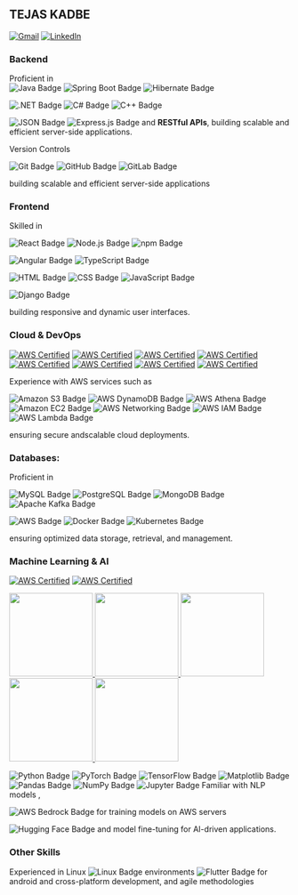 ## TEJAS KADBE
[![Gmail](https://img.shields.io/badge/Email-tejaskadbe23@gmail.com-yellow?style=for-the-badge&logo=gmail&logoColor=white)](mailto:tejaskadbe23@gmail.com)
[![LinkedIn](https://img.shields.io/badge/LinkedIn-tejas%20Kadbe-blue?style=for-the-badge&logo=linkedin)](https://www.linkedin.com/in/tejas-kadbe/)






### **Backend**

   Proficient in  
   ![Java Badge](https://img.shields.io/badge/-Java-3B4252?style=flat&logo=openjdk&logoColor=D08770)
   ![Spring Boot Badge](https://img.shields.io/badge/-Spring%20Boot-3B4252?style=flat&logo=springboot&logoColor=B48EAD)
   ![Hibernate Badge](https://img.shields.io/badge/-Hibernate-3B4252?style=flat&logo=hibernate&logoColor=5E81AC)
   
   ![.NET Badge](https://img.shields.io/badge/-.NET-3B4252?style=flat&logo=dotnet&logoColor=88C0D0)
   ![C# Badge](https://img.shields.io/badge/-C%23-3B4252?style=flat&logo=sharp&logoColor=88C0D0)
   ![C++ Badge](https://img.shields.io/badge/-C++-3B4252?style=flat&logo=cplusplus&logoColor=88C0D0)
    
   ![JSON Badge](https://img.shields.io/badge/-JSON-3B4252?style=flat&logo=json&logoColor=D08770)
   ![Express.js Badge](https://img.shields.io/badge/-Express.js-3B4252?style=flat&logo=express&logoColor=FFFFFF) and **RESTful APIs**, building scalable and efficient server-side applications.
   
   Version Controls
   
   ![Git Badge](https://img.shields.io/badge/-Git-3B4252?style=flat&logo=git&logoColor=5E81AC)
   ![GitHub Badge](https://img.shields.io/badge/-GitHub-3B4252?style=flat&logo=github&logoColor=8FBCBB)
   ![GitLab Badge](https://img.shields.io/badge/-GitLab-3B4252?style=flat&logo=gitlab&logoColor=D08770)

building scalable and efficient server-side applications

### **Frontend**

   Skilled in  
   
   ![React Badge](https://img.shields.io/badge/-React-3B4252?style=flat&logo=react&logoColor=BF616A)
   ![Node.js Badge](https://img.shields.io/badge/-Node.js-3B4252?style=flat&logo=node.js&logoColor=A3BE8C)
   ![npm Badge](https://img.shields.io/badge/-npm-3B4252?style=flat&logo=npm&logoColor=BF616A)
   
   ![Angular Badge](https://img.shields.io/badge/-Angular-3B4252?style=flat&logo=angular&logoColor=81A1C1) ![TypeScript Badge](https://img.shields.io/badge/-TypeScript-3B4252?style=flat&logo=typescript&logoColor=EBCB8B)
   
   ![HTML Badge](https://img.shields.io/badge/-HTML-3B4252?style=flat&logo=html5&logoColor=D08770)
   ![CSS Badge](https://img.shields.io/badge/-CSS-3B4252?style=flat&logo=css3&logoColor=81A1C1)
   ![JavaScript Badge](https://img.shields.io/badge/-JavaScript-3B4252?style=flat&logo=javascript&logoColor=EBCB8B)
   
   ![Django Badge](https://img.shields.io/badge/-Django-3B4252?style=flat&logo=django&logoColor=D08770)
   
   building responsive and dynamic user interfaces.

### **Cloud & DevOps**

   [![AWS Certified](https://images.credly.com/size/150x150/images/5bf37709-4b69-4cdc-9edc-af7b3370d427/image.png)](https://www.credly.com/badges/e8f87d01-9766-491c-a28a-3253a9cc30ff/public_url) 
   [![AWS Certified](https://images.credly.com/size/150x150/images/6f135924-7645-4bd2-ab68-3bc0b49c7e27/image.png)](https://www.credly.com/badges/64ec1e30-a67a-481b-b2ce-0c78454e5568/public_url) 
   [![AWS Certified](https://images.credly.com/size/150x150/images/9358115e-ead7-47c2-91e2-165b6a650a1b/image.png)](https://www.credly.com/badges/db00443a-97ef-4bd2-8fb1-f19ffc1fbe23/public_u5)
   [![AWS Certified](https://images.credly.com/size/150x150/images/979e42e2-1d32-4d21-97ea-53d991ea50fb/image.png)](https://www.credly.com/badges/9eafa5b1-9cd3-4039-9f34-9c5173728200/public_url) 
   [![AWS Certified](https://images.credly.com/size/150x150/images/80845928-d1f8-4549-ae9d-27676fba897e/image.png)](https://www.credly.com/badges/141739a5-641b-45fa-bd5e-81cb06aedc16/public_url) 
   [![AWS Certified](https://images.credly.com/size/150x150/images/01c3b0d4-a225-483b-a762-460473658c1a/image.png)](https://www.credly.com/badges/27c68838-fba9-4e59-9d4c-b77c5f784e78) 
   [![AWS Certified](https://images.credly.com/size/150x150/images/629a2bb9-14a6-47b3-b17e-f1056b1404d0/image.png)](https://www.credly.com/badges/0cd76560-95bd-4ca4-a2a5-62e3c8323fe9) 
   [![AWS Certified](https://images.credly.com/size/150x150/images/b7695469-4083-4e65-b11b-ffc90f4492dd/image.png)](https://www.credly.com/badges/11435386-d9be-4339-a21f-1dc84fcddbf6)  
   



   
   



   Experience with AWS services such as  
   
   ![Amazon S3 Badge](https://img.shields.io/badge/-Amazon%20S3-3B4252?style=flat&logo=amazons3&logoColor=D08770)
   ![AWS DynamoDB Badge](https://img.shields.io/badge/-Amazon%20DynamoDB-3B4252?style=flat&logo=amazondynamodb&logoColor=5E81AC)
   ![AWS Athena Badge](https://img.shields.io/badge/-AWS%20Athena-3B4252?style=flat&logo=amazonathena&logoColor==D08770)
   ![Amazon EC2 Badge](https://img.shields.io/badge/-Amazon%20EC2-3B4252?style=flat&logo=amazonec2&logoColor=D08770)
   ![AWS Networking Badge](https://img.shields.io/badge/-AWS%20Networking-3B4252?style=flat&logo=amazonnetworking&logoColor=FF9900)
   ![AWS IAM Badge](https://img.shields.io/badge/-AWS%20IAM-3B4252?style=flat&logo=amazoniam&logoColor=5E81AC)
   ![AWS Lambda Badge](https://img.shields.io/badge/-AWS%20Lambda-3B4252?style=flat&logo=awslambda&logoColor=A3BE8C)
   
   ensuring secure andscalable cloud deployments.

### **Databases:**

   Proficient in   
   
   ![MySQL Badge](https://img.shields.io/badge/-MySQL-3B4252?style=flat&logo=mysql&logoColor=88C0D0)
   ![PostgreSQL Badge](https://img.shields.io/badge/-PostgreSQL-3B4252?style=flat&logo=postgresql&logoColor=81A1C1)
   ![MongoDB Badge](https://img.shields.io/badge/-MongoDB-3B4252?style=flat&logo=mongodb&logoColor=D08770)
   ![Apache Kafka Badge](https://img.shields.io/badge/-Apache%20Kafka-3B4252?style=flat&logo=apachekafka&logoColor=B48EAD) 

   ![AWS Badge](https://img.shields.io/badge/-AWS-3B4252?style=flat&logo=amazonwebservices&logoColor=D08770)
   ![Docker Badge](https://img.shields.io/badge/-Docker-3B4252?style=flat&logo=docker&logoColor=B48EAD)
   ![Kubernetes Badge](https://img.shields.io/badge/-Kubernetes-3B4252?style=flat&logo=kubernetes&logoColor=5E81AC)
   
   ensuring optimized data storage, retrieval, and management.
   
### **Machine Learning & AI**

   [![AWS Certified](https://images.credly.com/size/150x150/images/51984979-f759-49f0-8bb3-5310d364fdbe/image.png)](https://www.credly.com/badges/8eb3afa4-afee-4d01-9703-91af38ee5128/public_url) 
   [![AWS Certified](https://images.credly.com/size/150x150/images/4b68a030-53d0-414b-be57-b1837bc3b3e6/image.png)](https://www.credly.com/badges/f6c568e0-856e-44bb-842d-2e6efb561c21)  

 
   
<a href="https://www.cloudskillsboost.google/public_profiles/df3879e7-41d6-4df7-89ae-a0d5ea594fa0/badges/9316218">
  <img src="https://cdn.qwiklabs.com/vtEM4QeUkkcddAboA1EWYsjoF0vzkyigxksUFisMQU8%3D" width="150" height="150">
</a>
<a href="https://www.cloudskillsboost.google/public_profiles/df3879e7-41d6-4df7-89ae-a0d5ea594fa0/badges/9308905">
  <img src="https://cdn.qwiklabs.com/jpRPgA0zsA4IAeGiNnyLMTetPX15Tj77yUcUD4Ro5YM%3D" width="150" height="150">
</a>
<a href="https://www.cloudskillsboost.google/public_profiles/df3879e7-41d6-4df7-89ae-a0d5ea594fa0/badges/9315926">
  <img src="https://cdn.qwiklabs.com/2meoeAeFaFRp5SS3rOx%2BrkHovx%2B%2FYhhByzW4OIhF5L4%3D" width="150" height="150">
</a>
<a href="https://www.cloudskillsboost.google/public_profiles/df3879e7-41d6-4df7-89ae-a0d5ea594fa0/badges/9308659">
  <img src="https://cdn.qwiklabs.com/KJbv0GOIxc4Ze8p7LH1Ke4TeOMBGPqAus29iGiFw5po%3D" width="150" height="150">
</a>
<a href="https://www.cloudskillsboost.google/public_profiles/df3879e7-41d6-4df7-89ae-a0d5ea594fa0/badges/9308184">
  <img src="https://cdn.qwiklabs.com/jQMzEedff%2FeMkW9ts7f6qRjlR8gu4gLQAzyNMXCDRyg%3D" width="150" height="150">
</a>
  



   ![Python Badge](https://img.shields.io/badge/-Python-3B4252?style=flat&logo=python&logoColor=EBCB8B) 
   ![PyTorch Badge](https://img.shields.io/badge/-PyTorch-3B4252?style=flat&logo=pytorch&logoColor=BF616A)
   ![TensorFlow Badge](https://img.shields.io/badge/-TensorFlow-3B4252?style=flat&logo=tensorflow&logoColor=D08770)
   ![Matplotlib Badge](https://img.shields.io/badge/-Matplotlib-3B4252?style=flat&logo=matplotlib&logoColor=88C0D0)
   ![Pandas Badge](https://img.shields.io/badge/-Pandas-3B4252?style=flat&logo=pandas&logoColor=B48EAD)
   ![NumPy Badge](https://img.shields.io/badge/-NumPy-3B4252?style=flat&logo=numpy&logoColor=8FBCBB)
   ![Jupyter Badge](https://img.shields.io/badge/-Jupyter-3B4252?style=flat&logo=jupyter&logoColor=D08770) Familiar with NLP models ,  
   
   ![AWS Bedrock Badge](https://img.shields.io/badge/-AWS%20Bedrock-3B4252?style=flat&logo=amazonbedrock&logoColor=D08770) for training models on AWS servers
   
   ![Hugging Face Badge](https://img.shields.io/badge/-Hugging%20Face-3B4252?style=flat&logo=huggingface&logoColor=EBCB8B) and model fine-tuning for AI-driven applications.
   
   

### **Other Skills**
Experienced in Linux 
   ![Linux Badge](https://img.shields.io/badge/-Linux-3B4252?style=flat&logo=linux&logoColor=B48EAD) environments
   ![Flutter Badge](https://img.shields.io/badge/-Flutter-3B4252?style=flat&logo=flutter&logoColor=B48EAD) for android and cross-platform development, and agile
methodologies





<!--
**tejaskadbe/tejaskadbe** is a ✨ _special_ ✨ repository because its `README.md` (this file) appears on your GitHub profile.

Here are some ideas to get you started:

- 🔭 I’m currently working on ...
- 🌱 I’m currently learning ...
- 👯 I’m looking to collaborate on ...
- 🤔 I’m looking for help with ...
- 💬 Ask me about ...
- 📫 How to reach me: ...
- 😄 Pronouns: ...
- ⚡ Fun fact: ...
-->
